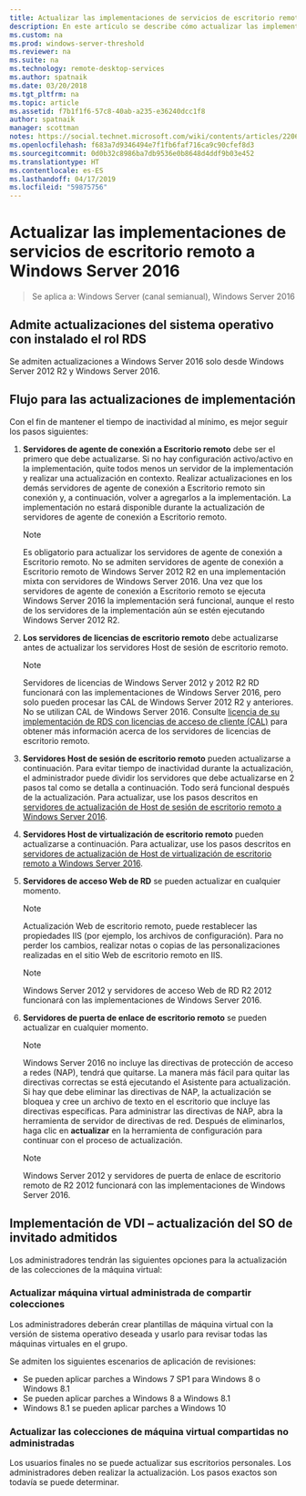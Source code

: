 ```yaml
---
title: Actualizar las implementaciones de servicios de escritorio remoto a Windows Server 2016
description: En este artículo se describe cómo actualizar las implementaciones existentes de servicios de escritorio remoto a Windows Server 2016.
ms.custom: na
ms.prod: windows-server-threshold
ms.reviewer: na
ms.suite: na
ms.technology: remote-desktop-services
ms.author: spatnaik
ms.date: 03/20/2018
ms.tgt_pltfrm: na
ms.topic: article
ms.assetid: f7b1f1f6-57c8-40ab-a235-e36240dcc1f8
author: spatnaik
manager: scottman
notes: https://social.technet.microsoft.com/wiki/contents/articles/22069.remote-desktop-services-upgrade-guidelines-for-windows-server-2012-r2.aspx
ms.openlocfilehash: f683a7d9346494e7f1fb6faf716ca9c90cfef8d3
ms.sourcegitcommit: 0d0b32c8986ba7db9536e0b8648d4ddf9b03e452
ms.translationtype: HT
ms.contentlocale: es-ES
ms.lasthandoff: 04/17/2019
ms.locfileid: "59875756"
---
```

# <a name="upgrading-your-remote-desktop-services-deployments-to-windows-server-2016"></a>Actualizar las implementaciones de servicios de escritorio remoto a Windows Server 2016

>Se aplica a: Windows Server (canal semianual), Windows Server 2016

## <a name="supported-os-upgrades-with-rds-role-installed"></a>Admite actualizaciones del sistema operativo con instalado el rol RDS
Se admiten actualizaciones a Windows Server 2016 solo desde Windows Server 2012 R2 y Windows Server 2016.

## <a name="flow-for-deployment-upgrades"></a>Flujo para las actualizaciones de implementación
Con el fin de mantener el tiempo de inactividad al mínimo, es mejor seguir los pasos siguientes:

1. **Servidores de agente de conexión a Escritorio remoto** debe ser el primero que debe actualizarse. Si no hay configuración activo/activo en la implementación, quite todos menos un servidor de la implementación y realizar una actualización en contexto. Realizar actualizaciones en los demás servidores de agente de conexión a Escritorio remoto sin conexión y, a continuación, volver a agregarlos a la implementación. La implementación no estará disponible durante la actualización de servidores de agente de conexión a Escritorio remoto.

   > [!NOTE] 
   > Es obligatorio para actualizar los servidores de agente de conexión a Escritorio remoto. No se admiten servidores de agente de conexión a Escritorio remoto de Windows Server 2012 R2 en una implementación mixta con servidores de Windows Server 2016. Una vez que los servidores de agente de conexión a Escritorio remoto se ejecuta Windows Server 2016 la implementación será funcional, aunque el resto de los servidores de la implementación aún se estén ejecutando Windows Server 2012 R2.

2. **Los servidores de licencias de escritorio remoto** debe actualizarse antes de actualizar los servidores Host de sesión de escritorio remoto.
   > [!NOTE] 
   > Servidores de licencias de Windows Server 2012 y 2012 R2 RD funcionará con las implementaciones de Windows Server 2016, pero solo pueden procesar las CAL de Windows Server 2012 R2 y anteriores. No se utilizan CAL de Windows Server 2016. Consulte [licencia de su implementación de RDS con licencias de acceso de cliente (CAL)](rds-client-access-license.md) para obtener más información acerca de los servidores de licencias de escritorio remoto.

3. **Servidores Host de sesión de escritorio remoto** pueden actualizarse a continuación. Para evitar tiempo de inactividad durante la actualización, el administrador puede dividir los servidores que debe actualizarse en 2 pasos tal como se detalla a continuación. Todo será funcional después de la actualización. Para actualizar, use los pasos descritos en [servidores de actualización de Host de sesión de escritorio remoto a Windows Server 2016](upgrade-to-rdsh.md).

4. **Servidores Host de virtualización de escritorio remoto** pueden actualizarse a continuación. Para actualizar, use los pasos descritos en [servidores de actualización de Host de virtualización de escritorio remoto a Windows Server 2016](upgrade-to-rdvh.md).

5. **Servidores de acceso Web de RD** se pueden actualizar en cualquier momento.
   > [!NOTE]
   > Actualización Web de escritorio remoto, puede restablecer las propiedades IIS (por ejemplo, los archivos de configuración). Para no perder los cambios, realizar notas o copias de las personalizaciones realizadas en el sitio Web de escritorio remoto en IIS.

   > [!NOTE] 
   > Windows Server 2012 y servidores de acceso Web de RD R2 2012 funcionará con las implementaciones de Windows Server 2016.

6. **Servidores de puerta de enlace de escritorio remoto** se pueden actualizar en cualquier momento.
   > [!NOTE]
   > Windows Server 2016 no incluye las directivas de protección de acceso a redes (NAP), tendrá que quitarse. La manera más fácil para quitar las directivas correctas se está ejecutando el Asistente para actualización. Si hay que debe eliminar las directivas de NAP, la actualización se bloquea y cree un archivo de texto en el escritorio que incluye las directivas específicas. Para administrar las directivas de NAP, abra la herramienta de servidor de directivas de red. Después de eliminarlos, haga clic en **actualizar** en la herramienta de configuración para continuar con el proceso de actualización. 

   > [!NOTE] 
   > Windows Server 2012 y servidores de puerta de enlace de escritorio remoto de R2 2012 funcionará con las implementaciones de Windows Server 2016.

## <a name="vdi-deployment--supported-guest-os-upgrade"></a>Implementación de VDI – actualización del SO de invitado admitidos
Los administradores tendrán las siguientes opciones para la actualización de las colecciones de la máquina virtual:

### <a name="upgrade-managed-shared-vm-collections"></a>Actualizar máquina virtual administrada de compartir colecciones 
Los administradores deberán crear plantillas de máquina virtual con la versión de sistema operativo deseada y usarlo para revisar todas las máquinas virtuales en el grupo. 

Se admiten los siguientes escenarios de aplicación de revisiones:
- Se pueden aplicar parches a Windows 7 SP1 para Windows 8 o Windows 8.1
- Se pueden aplicar parches a Windows 8 a Windows 8.1
- Windows 8.1 se pueden aplicar parches a Windows 10

### <a name="upgrade-unmanaged-shared-vm-collections"></a>Actualizar las colecciones de máquina virtual compartidas no administradas 
Los usuarios finales no se puede actualizar sus escritorios personales. Los administradores deben realizar la actualización. Los pasos exactos son todavía se puede determinar.